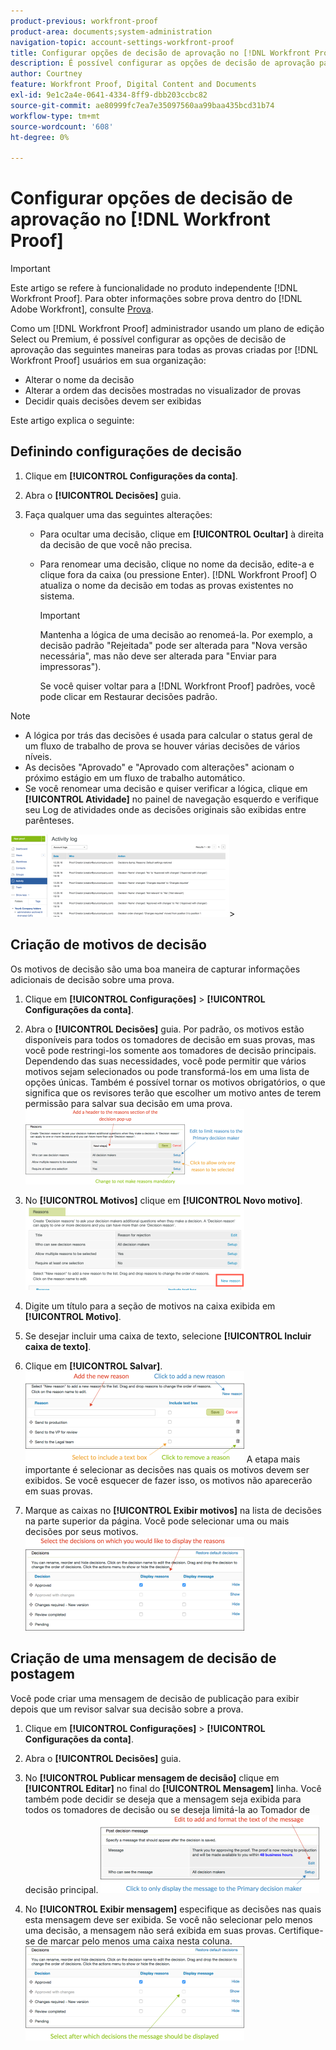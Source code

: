 ```yaml
---
product-previous: workfront-proof
product-area: documents;system-administration
navigation-topic: account-settings-workfront-proof
title: Configurar opções de decisão de aprovação no [!DNL Workfront Proof]
description: É possível configurar as opções de decisão de aprovação para todas as provas criadas por [!DNL Workfront Proof] usuários em sua organização.
author: Courtney
feature: Workfront Proof, Digital Content and Documents
exl-id: 9e1c2a4e-0641-4334-8ff9-dbb203ccbc82
source-git-commit: ae80999fc7ea7e35097560aa99baa435bcd31b74
workflow-type: tm+mt
source-wordcount: '608'
ht-degree: 0%

---
```


# Configurar opções de decisão de aprovação no [!DNL Workfront Proof]

>[!IMPORTANT]
>
>Este artigo se refere à funcionalidade no produto independente [!DNL Workfront Proof]. Para obter informações sobre prova dentro do [!DNL Adobe Workfront], consulte [Prova](../../../review-and-approve-work/proofing/proofing.md).

Como um [!DNL Workfront Proof] administrador usando um plano de edição Select ou Premium, é possível configurar as opções de decisão de aprovação das seguintes maneiras para todas as provas criadas por [!DNL Workfront Proof] usuários em sua organização:

* Alterar o nome da decisão
* Alterar a ordem das decisões mostradas no visualizador de provas
* Decidir quais decisões devem ser exibidas

Este artigo explica o seguinte:

## Definindo configurações de decisão

1. Clique em **[!UICONTROL Configurações da conta]**.
1. Abra o **[!UICONTROL Decisões]** guia.
1. Faça qualquer uma das seguintes alterações:

   * Para ocultar uma decisão, clique em **[!UICONTROL Ocultar]** à direita da decisão de que você não precisa.
   * Para renomear uma decisão, clique no nome da decisão, edite-a e clique fora da caixa (ou pressione Enter). [!DNL Workfront Proof] O atualiza o nome da decisão em todas as provas existentes no sistema.

     >[!IMPORTANT]
     >
     >Mantenha a lógica de uma decisão ao renomeá-la. Por exemplo, a decisão padrão &quot;Rejeitada&quot; pode ser alterada para &quot;Nova versão necessária&quot;, mas não deve ser alterada para &quot;Enviar para impressoras&quot;).

     Se você quiser voltar para a [!DNL Workfront Proof] padrões, você pode clicar em Restaurar decisões padrão.

>[!NOTE]
>
>* A lógica por trás das decisões é usada para calcular o status geral de um fluxo de trabalho de prova se houver várias decisões de vários níveis.
>* As decisões &quot;Aprovado&quot; e &quot;Aprovado com alterações&quot; acionam o próximo estágio em um fluxo de trabalho automático.
>* Se você renomear uma decisão e quiser verificar a lógica, clique em **[!UICONTROL Atividade]** no painel de navegação esquerdo e verifique seu Log de atividades onde as decisões originais são exibidas entre parênteses.
>
>  ![2016-12-20_1921.png](assets/2016-12-20-1921-350x132.png)>

## Criação de motivos de decisão

Os motivos de decisão são uma boa maneira de capturar informações adicionais de decisão sobre uma prova.

1. Clique em **[!UICONTROL Configurações]** > **[!UICONTROL Configurações da conta]**.

1. Abra o **[!UICONTROL Decisões]** guia.
Por padrão, os motivos estão disponíveis para todos os tomadores de decisão em suas provas, mas você pode restringi-los somente aos tomadores de decisão principais.
Dependendo das suas necessidades, você pode permitir que vários motivos sejam selecionados ou pode transformá-los em uma lista de opções únicas. Também é possível tornar os motivos obrigatórios, o que significa que os revisores terão que escolher um motivo antes de terem permissão para salvar sua decisão em uma prova.
   ![Reasons_setup.png](assets/reasons-setup-350x121.png)

1. No **[!UICONTROL Motivos]** clique em **[!UICONTROL Novo motivo]**.
   ![Novo_motivo.png](assets/new-reason-350x135.png)

1. Digite um título para a seção de motivos na caixa exibida em **[!UICONTROL Motivo]**.
1. Se desejar incluir uma caixa de texto, selecione **[!UICONTROL Incluir caixa de texto]**.
1. Clique em **[!UICONTROL Salvar]**.
   ![reason_setup_2.png](assets/reasons-setup-2-350x146.png)
A etapa mais importante é selecionar as decisões nas quais os motivos devem ser exibidos. Se você esquecer de fazer isso, os motivos não aparecerão em suas provas.

1. Marque as caixas no **[!UICONTROL Exibir motivos]** na lista de decisões na parte superior da página. Você pode selecionar uma ou mais decisões por seus motivos.
   ![reason_decision_selection.png](assets/reasons---decision-selection-350x150.png)

## Criação de uma mensagem de decisão de postagem

Você pode criar uma mensagem de decisão de publicação para exibir depois que um revisor salvar sua decisão sobre a prova.

1. Clique em **[!UICONTROL Configurações]** > **[!UICONTROL Configurações da conta]**.

1. Abra o **[!UICONTROL Decisões]** guia.
1. No **[!UICONTROL Publicar mensagem de decisão]** clique em **[!UICONTROL Editar]** no final do **[!UICONTROL Mensagem]** linha.
Você também pode decidir se deseja que a mensagem seja exibida para todos os tomadores de decisão ou se deseja limitá-la ao Tomador de decisão principal.
   ![post_decision_message_set_up.png](assets/post-decision-message-set-up-350x125.png)

1. No **[!UICONTROL Exibir mensagem]** especifique as decisões nas quais esta mensagem deve ser exibida.
Se você não selecionar pelo menos uma decisão, a mensagem não será exibida em suas provas. Certifique-se de marcar pelo menos uma caixa nesta coluna.
   ![post_decision_message_set_up_2.png](assets/post-decision-message-set-up-2-350x151.png)
